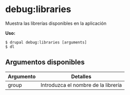 # debug:libraries
Muestra las librerías disponibles en la aplicación

**Uso:**
```
$ drupal debug:libraries [arguments]
$ dl  
```

## Argumentos disponibles
Argumento | Detalles
---------|-------------
group | Introduzca el nombre de la librería
